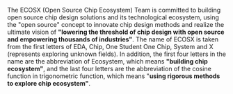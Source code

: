 The ECOSX (Open Source Chip Ecosystem) Team is committed to building open source chip design solutions and its technological ecosystem, using the "open source" concept to innovate chip design methods and realize the ultimate vision of **"lowering the threshold of chip design with open source and empowering thousands of industries"**. The name of ECOSX is taken from the first letters of EDA, Chip, One Student One Chip, System and X (represents exploring unknown fields). In addition, the first four letters in the name are the abbreviation of Ecosystem, which means **"building chip ecosystem"**, and the last four letters are the abbreviation of the cosine function in trigonometric function, which means "**using rigorous methods to explore chip ecosystem"**.
